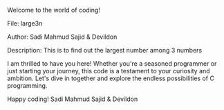 Welcome to the world of coding!

File: large3n

Author: Sadi Mahmud Sajid & Devildon

Description: This is to find out the largest number among 3 numbers

I am thrilled to have you here! Whether you're a seasoned programmer or just starting your journey, this code is a testament to your curiosity and ambition. Let's dive in together and explore the endless possibilities of C programming.

Happy coding! Sadi Mahmud Sajid & Devildon
